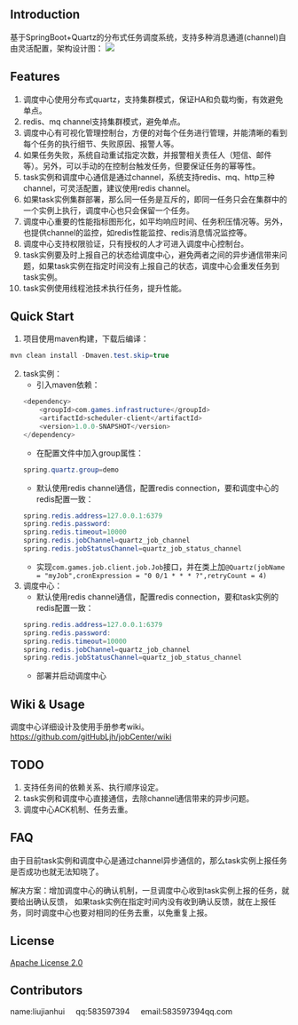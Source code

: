 ## Introduction
基于SpringBoot+Quartz的分布式任务调度系统，支持多种消息通道(channel)自由灵活配置，架构设计图：
![](https://github.com/gitHubLjh/task-scheduler/blob/master/scheduler-service/doc/architecture_map.png)

## Features
1. 调度中心使用分布式quartz，支持集群模式，保证HA和负载均衡，有效避免单点。
2. redis、mq channel支持集群模式，避免单点。
3. 调度中心有可视化管理控制台，方便的对每个任务进行管理，并能清晰的看到每个任务的执行细节、失败原因、报警人等。
4. 如果任务失败，系统自动重试指定次数，并报警相关责任人（短信、邮件等）。另外，可以手动的在控制台触发任务，但要保证任务的幂等性。
5. task实例和调度中心通信是通过channel，系统支持redis、mq、http三种channel，可灵活配置，建议使用redis channel。
6. 如果task实例集群部署，那么同一任务是互斥的，即同一任务只会在集群中的一个实例上执行，调度中心也只会保留一个任务。
7. 调度中心重要的性能指标图形化，如平均响应时间、任务积压情况等。另外，也提供channel的监控，如redis性能监控、redis消息情况监控等。
8. 调度中心支持权限验证，只有授权的人才可进入调度中心控制台。
9. task实例要及时上报自己的状态给调度中心，避免两者之间的异步通信带来问题，如果task实例在指定时间没有上报自己的状态，调度中心会重发任务到task实例。
10. task实例使用线程池技术执行任务，提升性能。

## Quick Start

1. 项目使用maven构建，下载后编译：
```java
mvn clean install -Dmaven.test.skip=true
```
2. task实例：
    * 引入maven依赖：
    ```java
    <dependency>
        <groupId>com.games.infrastructure</groupId>
        <artifactId>scheduler-client</artifactId>
        <version>1.0.0-SNAPSHOT</version>
    </dependency>
    ```
    * 在配置文件中加入group属性：
    ```java
    spring.quartz.group=demo
    ```
    * 默认使用redis channel通信，配置redis connection，要和调度中心的redis配置一致：
    ```java
    spring.redis.address=127.0.0.1:6379
    spring.redis.password:
    spring.redis.timeout=10000
    spring.redis.jobChannel=quartz_job_channel
    spring.redis.jobStatusChannel=quartz_job_status_channel
    ```
    * 实现```com.games.job.client.job.Job```接口，并在类上加```@Quartz(jobName = "myJob",cronExpression = "0 0/1 * * * ?",retryCount = 4)```
3. 调度中心：
    * 默认使用redis channel通信，配置redis connection，要和task实例的redis配置一致：
    ```java
    spring.redis.address=127.0.0.1:6379
    spring.redis.password:
    spring.redis.timeout=10000
    spring.redis.jobChannel=quartz_job_channel
    spring.redis.jobStatusChannel=quartz_job_status_channel
    ```
    * 部署并启动调度中心

## Wiki & Usage
调度中心详细设计及使用手册参考wiki。https://github.com/gitHubLjh/jobCenter/wiki

## TODO
1. 支持任务间的依赖关系、执行顺序设定。
2. task实例和调度中心直接通信，去除channel通信带来的异步问题。
3. 调度中心ACK机制、任务去重。

## FAQ
由于目前task实例和调度中心是通过channel异步通信的，那么task实例上报任务是否成功也就无法知晓了。

解决方案：增加调度中心的确认机制，一旦调度中心收到task实例上报的任务，就要给出确认反馈，
如果task实例在指定时间内没有收到确认反馈，就在上报任务，同时调度中心也要对相同的任务去重，以免重复上报。

## License
[Apache License 2.0](http://www.apache.org/licenses/LICENSE-2.0)

## Contributors
name:liujianhui&nbsp;&nbsp;&nbsp;&nbsp;
qq:583597394&nbsp;&nbsp;&nbsp;&nbsp;
email:583597394qq.com
